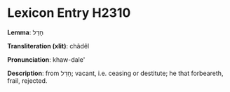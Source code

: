 # Lexicon Entry H2310

**Lemma**: חָדֵל

**Transliteration (xlit)**: châdêl

**Pronunciation**: khaw-dale'

**Description**:
from חָדַל; vacant, i.e. ceasing or destitute; he that forbeareth, frail, rejected.

